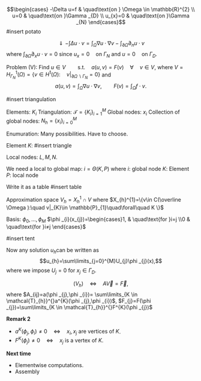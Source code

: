 $$\begin{cases}
-\Delta u=f  & \quad\text{on } \Omega \in \mathbb{R}^{2} \\
u=0 & \quad\text{on }\Gamma _{D} \\
u_{x}=0 & \quad\text{on }\Gamma _{N}
\end{cases}$$
#insert potato

$$\Downarrow -\int \Delta u \cdot v=\int_{\Omega }\nabla u \cdot \nabla v - \int_{\partial \Omega } \partial_{n}u \cdot v$$
where $\int_{\partial \Omega } \partial_{x}u \cdot v=0$ since $u_{x}=0 \quad\text{on }\Gamma _{N}$ and $u=0 \quad\text{on }\Gamma _{D}$.

Problem (V):
Find $u\in V \qquad\text{s.t.}\quad a(u,v)=F(v)\quad\forall\quad v \in V$,
where 
$V=H^{1}_{\Gamma _{N}}(\Omega )=\{v\in H^{1}(\Omega ): \quad v|_{\partial \Omega \backslash \Gamma _{N}}=0 \}$
and 
$$a(u,v)=\int_\Omega \nabla u \cdot \nabla v,\qquad F(v)=\int_{\Omega }f \cdot v.$$

#insert triangulation

Elements: $K_{i}$
Triangulation: $\mathcal{T}=\{K_{i} \}_{i=1}^{M}$
Global nodes: $x_{i}$
Collection of global nodes: $N_{h}=\{x_{i} \}_{i=0}^{M}$

Enumuration:
	Many possibilities. Have to choose.

Element $K$:
#insert triangle

Local nodes: $L,M,N$.

We need a local to global map: $i=\Theta (K, P)$ 
	where
	$i:$ global node
	$K:$ Element
	$P:$ local node

Write it as a table
#insert table

Approximation space
$V_{h}=X_{h}^{1}\cap V$
where $X_{h}^{1}=\{v\in C(\overline \Omega ):\quad v|_{K}\in \mathbb{P}_{1}\quad\forall\quad K \}$

Basis: $\phi _{0},\dots,\phi _{M}$
	$\phi _{i}(x_{j})=\begin{cases}1, & \quad\text{for }i=j \\0 & \quad\text{for }i≠j \end{cases}$

#insert tent

Now any solution $u_{h}$can be written as
$$u_{h}=\sum\limits_{j=0}^{M}U_{j}\phi _{j}(x),$$
where we impose $U_{j}=0$ for $x_{j} \in \Gamma _{D}$.

$$(V_{h})\quad\Leftrightarrow\quad A \vec{V}=\vec{F},$$
where 
	$A_{ij}=a(\phi _{j},\phi _{i})= \sum\limits_{K \in \mathcal{T}_{h}}^{}a^{K}(\phi _{j},\phi _{i})$,
	$F_{j}=F(\phi _{j})=\sum\limits_{K \in \mathcal{T}_{h}}^{}F^{K}(\phi _{j})$

**Remark 2**
* $a^{K}(\phi _{j},\phi _{i})≠0 \quad\Leftrightarrow\quad x_{i},x_{j} \text{ are vertices of }K$.
* $F^{K}(\phi _{j})≠0 \quad\Leftrightarrow\quad x_{j} \text{ is a vertex of }K$.

**Next time**
* Elementwise computations.
* Assembly